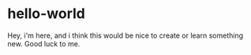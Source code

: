 # hello-world
Hey, i'm here, and i think this would be nice to create or learn something new.
Good luck to me.
